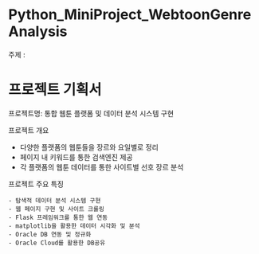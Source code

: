 # Python_MiniProject_WebtoonGenreAnalysis

주제 : 

# 프로젝트 기획서

  프로젝트명: 통합 웹툰 플랫폼 및 데이터 분석 시스템 구현

  프로젝트 개요
  
   - 다양한 플랫폼의 웹툰들을 장르와 요일별로 정리
   - 페이지 내 키워드를 통한 검색엔진 제공
   - 각 플랫폼의 웹툰 데이터를 통한 사이트별 선호 장르 분석

   
  프로젝트 주요 특징

    - 탐색적 데이터 분석 시스템 구현
    - 웹 페이지 구현 및 사이트 크롤링
    - Flask 프레임워크를 통한 웹 연동
    - matplotlib을 활용한 데이터 시각화 및 분석
    - Oracle DB 연동 및 정규화
    - Oracle Cloud를 활용한 DB공유
